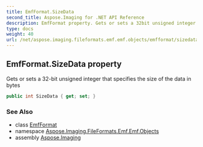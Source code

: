 ```yaml
---
title: EmfFormat.SizeData
second_title: Aspose.Imaging for .NET API Reference
description: EmfFormat property. Gets or sets a 32bit unsigned integer that specifies the size of the data in bytes
type: docs
weight: 40
url: /net/aspose.imaging.fileformats.emf.emf.objects/emfformat/sizedata/
---
```

## EmfFormat.SizeData property

Gets or sets a 32-bit unsigned integer that specifies the size of the data in bytes

```csharp
public int SizeData { get; set; }
```

### See Also

* class [EmfFormat](../)
* namespace [Aspose.Imaging.FileFormats.Emf.Emf.Objects](../../emfformat/)
* assembly [Aspose.Imaging](../../../)


